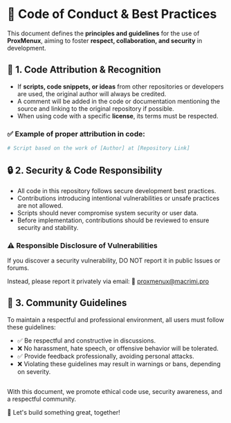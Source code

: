# 📝 Code of Conduct & Best Practices

This document defines the **principles and guidelines** for the use of **ProxMenux**, aiming to foster **respect, collaboration, and security** in development.

## 📌 1. Code Attribution & Recognition

- If **scripts, code snippets, or ideas** from other repositories or developers are used, the original author will always be credited.  
- A comment will be added in the code or documentation mentioning the source and linking to the original repository if possible.  
- When using code with a specific **license**, its terms must be respected.  

### ✅ Example of proper attribution in code:

```bash
# Script based on the work of [Author] at [Repository Link]
```

## 🔒 2. Security & Code Responsibility

- All code in this repository follows secure development best practices.
- Contributions introducing intentional vulnerabilities or unsafe practices are not allowed.
- Scripts should never compromise system security or user data.
- Before implementation, contributions should be reviewed to ensure security and stability.

### ⚠️ Responsible Disclosure of Vulnerabilities

If you discover a security vulnerability, DO NOT report it in public Issues or forums.

Instead, please report it privately via email:
📧 proxmenux@macrimi.pro


## 🤝 3. Community Guidelines

To maintain a respectful and professional environment, all users must follow these guidelines:

- ✅ Be respectful and constructive in discussions.
- ❌ No harassment, hate speech, or offensive behavior will be tolerated.
- ✅ Provide feedback professionally, avoiding personal attacks.
- ❌ Violating these guidelines may result in warnings or bans, depending on severity.


##

With this document, we promote ethical code use, security awareness, and a respectful community.

📢 Let's build something great, together!

##